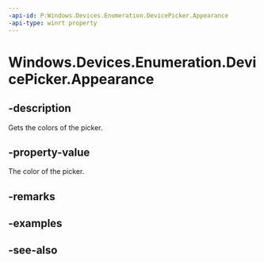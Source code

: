```yaml
---
-api-id: P:Windows.Devices.Enumeration.DevicePicker.Appearance
-api-type: winrt property
---
```


<!-- Property syntax
public Windows.Devices.Enumeration.DevicePickerAppearance Appearance { get; }
-->

# Windows.Devices.Enumeration.DevicePicker.Appearance

## -description
Gets the colors of the picker.

## -property-value
The color of the picker.

## -remarks

## -examples

## -see-also
